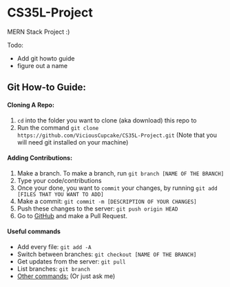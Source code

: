 # CS35L-Project
MERN Stack Project :)

Todo: 
* Add git howto guide
* figure out a name

## Git How-to Guide:
#### Cloning A Repo:
1. `cd` into the folder you want to clone (aka download) this repo to
2. Run the command `git clone https://github.com/ViciousCupcake/CS35L-Project.git` (Note that you will need git installed on your machine)

#### Adding Contributions:
1. Make a branch. To make a branch, run `git branch [NAME OF THE BRANCH]`
2. Type your code/contributions
3. Once your done, you want to `commit` your changes, by running `git add [FILES THAT YOU WANT TO ADD]`
4. Make a commit: `git commit -m [DESCRIPTION OF YOUR CHANGES]`
5. Push these changes to the server: `git push origin HEAD`
6. Go to [GitHub](https://github.com/ViciousCupcake/CS35L-Project) and make a Pull Request.

#### Useful commands
* Add every file: `git add -A`
* Switch between branches: `git checkout [NAME OF THE BRANCH]`
* Get updates from the server: `git pull`
* List branches: `git branch`
* [Other commands:](https://google.com) (Or just ask me)
